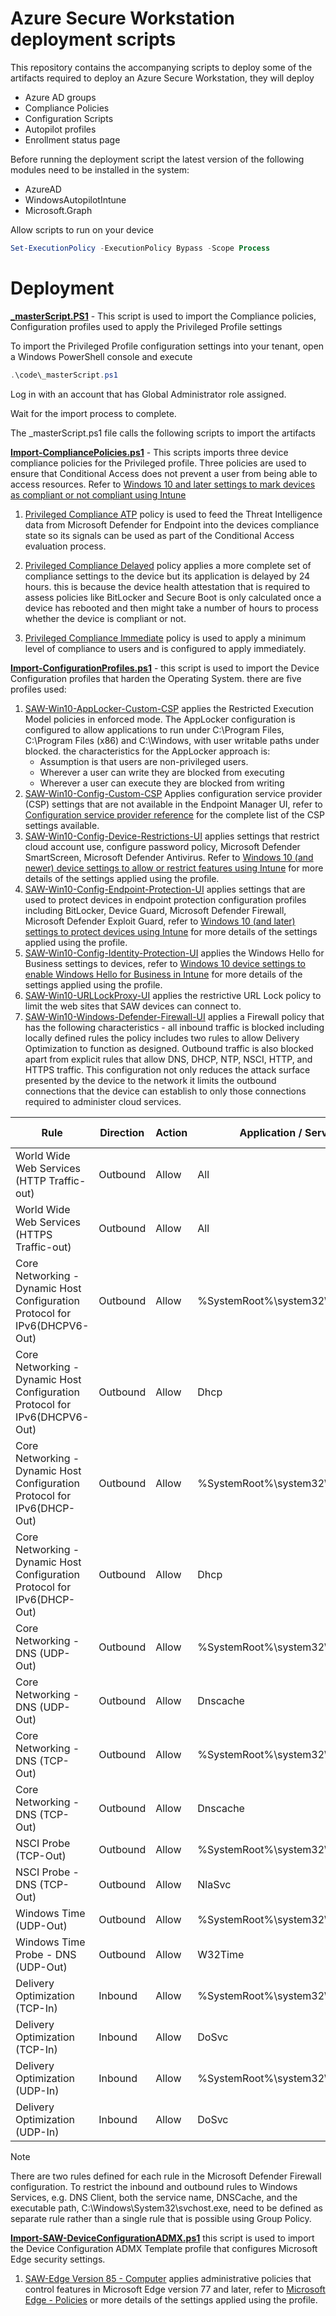 # Azure Secure Workstation deployment scripts

This repository contains the accompanying scripts to deploy some of the artifacts required to deploy an Azure Secure Workstation, they will deploy

- Azure AD groups
- Compliance Policies
- Configuration Scripts
- Autopilot profiles
- Enrollment status page

Before running the deployment script the latest version of the following modules need to be installed in the system:

- AzureAD
- WindowsAutopilotIntune
- Microsoft.Graph

Allow scripts to run on your device
```powershell
Set-ExecutionPolicy -ExecutionPolicy Bypass -Scope Process
```

# Deployment

[**_masterScript.PS1**](_masterScript.ps1) - This script is used to import the Compliance policies, Configuration profiles used to apply the Privileged Profile settings   


To import the Privileged Profile configuration settings into your tenant, open a Windows PowerShell console and execute
   
```powershell
.\code\_masterScript.ps1
```
    
Log in with an account that has Global Administrator role assigned.

Wait for the import process to complete.

The _masterScript.ps1 file calls the following scripts to import the artifacts


[**Import-CompliancePolicies.ps1**](.\code\Import-CompliancePolicies.ps1) - This scripts imports three device compliance policies for the Privileged profile. Three policies are used to ensure that Conditional Access does not prevent a user from being able to access resources. Refer to [Windows 10 and later settings to mark devices as compliant or not compliant using Intune](https://docs.microsoft.com/en-us/mem/intune/protect/compliance-policy-create-windows)
   
   1. [Privileged Compliance ATP](.\Settings\SAW\JSON\CompliancePolicies\SAW-Compliance-ATP.json) policy is used to feed the Threat Intelligence data from Microsoft Defender for Endpoint into the devices compliance state so its signals can be used as part of the Conditional Access evaluation process.

   2. [Privileged Compliance Delayed](.\Settings\SAW\JSON\CompliancePolicies\SAW-Compliance-Delayed.json) policy applies a more complete set of compliance settings to the device but its application is delayed by 24 hours.  this is because the device health attestation that is required to assess policies like BitLocker and Secure Boot is only calculated once a device has rebooted and then might take a number of hours to process whether the device is compliant or not.

   3. [Privileged Compliance Immediate](.\Settings\SAW\JSON\CompliancePolicies\SAW-Compliance-Immediate.json) policy is used to apply a minimum level of compliance to users and is configured to apply immediately.

[**Import-ConfigurationProfiles.ps1**](Import-ConfigurationProfiles.ps1) - this script is used to import the Device Configuration profiles that harden the Operating System. there are five profiles used:

1. [SAW-Win10-AppLocker-Custom-CSP](.\Settings\SAW\JSON\ConfigurationProfiles\SAW-Win10-AppLocker-Custom-CSP.json) applies the Restricted Execution Model policies in enforced mode. The AppLocker configuration is configured to allow applications to run under C:\Program Files, C:\Program Files (x86) and C:\Windows, with user writable paths under blocked. the characteristics for the AppLocker approach is:
    -  Assumption is that users are non-privileged users.
    -  Wherever a user can write they are blocked from executing
    -  Wherever a user can execute they are blocked from writing
1. [SAW-Win10-Config-Custom-CSP](.\Settings\SAW\JSON\ConfigurationProfiles\SAW-Win10-Config-Custom-CSP.json) Applies configuration service provider (CSP) settings that are not available in the Endpoint Manager UI, refer to [Configuration service provider reference](https://docs.microsoft.com/en-us/windows/client-management/mdm/configuration-service-provider-reference) for the complete list of the CSP settings available.
1. [SAW-Win10-Config-Device-Restrictions-UI](.\Settings\SAW\JSON\ConfigurationProfiles\SAW-Win10-Config-Device-Restrictions-UI.json) applies settings that restrict cloud account use, configure password policy, Microsoft Defender SmartScreen, Microsoft Defender Antivirus.  Refer to [Windows 10 (and newer) device settings to allow or restrict features using Intune](https://docs.microsoft.com/en-us/mem/intune/configuration/device-restrictions-windows-10) for more details of the settings applied using the profile.
1. [SAW-Win10-Config-Endpoint-Protection-UI](.\Settings\SAW\JSON\ConfigurationProfiles\SAW-Win10-Config-Endpoint-Protection-UI.json) applies settings that are used to protect devices in endpoint protection configuration profiles including BitLocker, Device Guard, Microsoft Defender Firewall, Microsoft Defender Exploit Guard, refer to [Windows 10 (and later) settings to protect devices using Intune](https://docs.microsoft.com/en-us/mem/intune/protect/endpoint-protection-windows-10?toc=/intune/configuration/toc.json&bc=/intune/configuration/breadcrumb/toc.json) for more details of the settings applied using the profile.
1. [SAW-Win10-Config-Identity-Protection-UI](.\Settings\SAW\JSON\ConfigurationProfiles\SAW-Win10-Config-Identity-Protection-UI.json) applies the Windows Hello for Business settings to devices, refer to [Windows 10 device settings to enable Windows Hello for Business in Intune](https://docs.microsoft.com/en-us/mem/intune/protect/identity-protection-windows-settings?toc=/intune/configuration/toc.json&bc=/intune/configuration/breadcrumb/toc.json) for more details of the settings applied using the profile.
1. [SAW-Win10-URLLockProxy-UI](.\Settings\SAW\JSON\ConfigurationProfiles\SAW-Win10-URLLockProxy-UI.json) applies the restrictive URL Lock policy to limit the web sites that SAW devices can connect to.
1. [SAW-Win10-Windows-Defender-Firewall-UI](.\Settings\SAW\JSON\ConfigurationProfiles\SAW-Win10-Windows-Defender-Firewall-UI.json) applies a Firewall policy that has the following characteristics - all inbound traffic is blocked including locally defined rules the policy includes two rules to allow Delivery Optimization to function as designed. Outbound traffic is also blocked apart from explicit rules that allow DNS, DHCP, NTP, NSCI, HTTP, and HTTPS traffic. This configuration not only reduces the attack surface presented by the device to the network it limits the outbound connections that the device can establish to only those connections required to administer cloud services.

| Rule | Direction | Action | Application / Service | Protocol | Local Ports | Remote Ports |
| --- | --- | --- | --- | --- | --- | --- |
| World Wide Web Services (HTTP Traffic-out) | Outbound | Allow | All | TCP | All ports | 80 |
| World Wide Web Services (HTTPS Traffic-out) | Outbound | Allow | All | TCP | All ports | 443 |
| Core Networking - Dynamic Host Configuration Protocol for IPv6(DHCPV6-Out) | Outbound | Allow | %SystemRoot%\system32\svchost.exe | TCP | 546| 547 |
| Core Networking - Dynamic Host Configuration Protocol for IPv6(DHCPV6-Out) | Outbound | Allow | Dhcp | TCP | 546| 547 |
| Core Networking - Dynamic Host Configuration Protocol for IPv6(DHCP-Out) | Outbound | Allow | %SystemRoot%\system32\svchost.exe | TCP | 68 | 67 |
| Core Networking - Dynamic Host Configuration Protocol for IPv6(DHCP-Out) | Outbound | Allow | Dhcp | TCP | 68 | 67 |
| Core Networking - DNS (UDP-Out) | Outbound | Allow | %SystemRoot%\system32\svchost.exe | UDP | All Ports | 53 |
| Core Networking - DNS (UDP-Out) | Outbound | Allow | Dnscache | UDP | All Ports | 53 |
| Core Networking - DNS (TCP-Out) | Outbound | Allow | %SystemRoot%\system32\svchost.exe | TCP | All Ports | 53 |
| Core Networking - DNS (TCP-Out) | Outbound | Allow | Dnscache | TCP | All Ports | 53 |
| NSCI Probe (TCP-Out) | Outbound | Allow | %SystemRoot%\system32\svchost.exe | TCP | All ports | 80 |
| NSCI Probe - DNS (TCP-Out) | Outbound | Allow | NlaSvc | TCP | All ports | 80 |
| Windows Time (UDP-Out) | Outbound | Allow | %SystemRoot%\system32\svchost.exe | TCP | All ports | 80 |
| Windows Time Probe - DNS (UDP-Out) | Outbound | Allow | W32Time | UDP | All ports | 123 |
| Delivery Optimization (TCP-In) | Inbound | Allow | %SystemRoot%\system32\svchost.exe | TCP | 7680 | All ports |
| Delivery Optimization (TCP-In) | Inbound | Allow | DoSvc | TCP | 7680 | All ports |
| Delivery Optimization (UDP-In) | Inbound | Allow | %SystemRoot%\system32\svchost.exe | UDP | 7680 | All ports |
| Delivery Optimization (UDP-In) | Inbound | Allow | DoSvc | UDP | 7680 | All ports |

> [!NOTE]
> There are two rules defined for each rule in the Microsoft Defender Firewall configuration. To restrict the inbound and outbound rules to Windows Services, e.g. DNS Client, both the service name, DNSCache, and the executable path, C:\Windows\System32\svchost.exe, need to be defined as separate rule rather than a single rule that is possible using Group Policy.


[**Import-SAW-DeviceConfigurationADMX.ps1**](.\Settings\SAW\JSON\DeviceConfigurationADMX/SAW-Edge%20Version%2085%20-%20Computer.json) this script is used to import the Device Configuration ADMX Template profile that configures Microsoft Edge security settings.

1.  [SAW-Edge Version 85 - Computer](.\Settings\SAW\JSON\DeviceConfigurationADMX/SAW-Edge%20Version%2085%20-%20Computer.json) applies administrative policies that control features in Microsoft Edge version 77 and later, refer to [Microsoft Edge - Policies](https://docs.microsoft.com/en-us/DeployEdge/microsoft-edge-policies) or more details of the settings applied using the profile.
